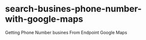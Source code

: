 # search-busines-phone-number-with-google-maps
Getting Phone Number busines From Endpoint Google Maps
